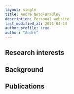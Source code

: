 ```yaml
---
layout: single
title: André Neto-Bradley
description: Personal website
last_modified_at: 2021-04-14
author_profile: true
author: "André"
---
```



## Research interests


## Background


## Publications

<p>
<script src="https://bibbase.org/show?bib=https%3A%2F%2Fanetobradley.github.io%2Fmy_publctns.bib&amp;jsonp=1&amp;nocache=1" type="text/javascript"></script>
</p>

